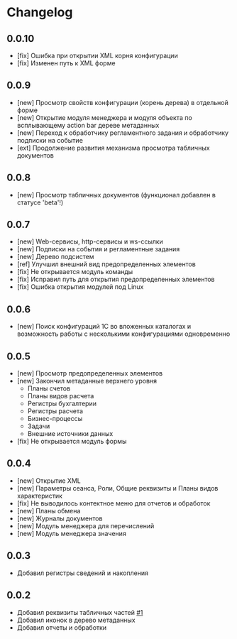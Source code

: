 # Changelog

## 0.0.10

* [fix] Ошибка при открытии XML корня конфигурации
* [fix] Изменен путь к XML форме

## 0.0.9

* [new] Просмотр свойств конфигурации (корень дерева) в отдельной форме
* [new] Открытие модуля менеджера и модуля объекта по всплывающему action bar дереве метаданных
* [new] Переход к обработчику регламентного задания и обработчику подписки на событие
* [ext] Продолжение развития механизма просмотра табличных документов

## 0.0.8

* [new] Просмотр табличных документов (функционал добавлен в статусе 'beta'!)

## 0.0.7

* [new] Web-сервисы, http-сервисы и ws-ссылки
* [new] Подписки на события и регламентные задания
* [new] Дерево подсистем
* [ref] Улучшил внешний вид предопределенных элементов
* [fix] Не открывается модуль команды
* [fix] Исправил путь для открытия предопределенных элементов
* [fix] Ошибка открытия модулей под Linux

## 0.0.6

* [new] Поиск конфигураций 1С во вложенных каталогах и возможность работы с несколькими конфигурациями одновременно

## 0.0.5

* [new] Просмотр предопределенных элементов
* [new] Закончил метаданные верхнего уровня
  * Планы счетов
  * Планы видов расчета
  * Регистры бухгалтерии
  * Регистры расчета
  * Бизнес-процессы
  * Задачи
  * Внешние источники данных
* [fix] Не открывается модуль формы

## 0.0.4

* [new] Открытие XML
* [new] Параметры сеанса, Роли, Общие реквизиты и Планы видов характеристик
* [fix] Не выводилось контектное меню для отчетов и обработок
* [new] Планы обмена
* [new] Журналы документов
* [new] Модуль менеджера для перечислений
* [new] Модуль менеджера значения

## 0.0.3

* Добавил регистры сведений и накопления

## 0.0.2

* Добавил реквизиты табличных частей [#1](https://github.com/zerobig/vscode-1c-metadata-viewer/pull/1)
* Добавил иконок в дерево метаданных
* Добавил отчеты и обработки
